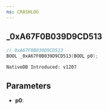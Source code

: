 ```yaml
---
ns: CRASHLOG
---
```

## _0xA67F0B039D9CD513

```c
// 0xA67F0B039D9CD513
BOOL _0xA67F0B039D9CD513(BOOL p0);
```

```
NativeDB Introduced: v1207
```

## Parameters
* **p0**:
